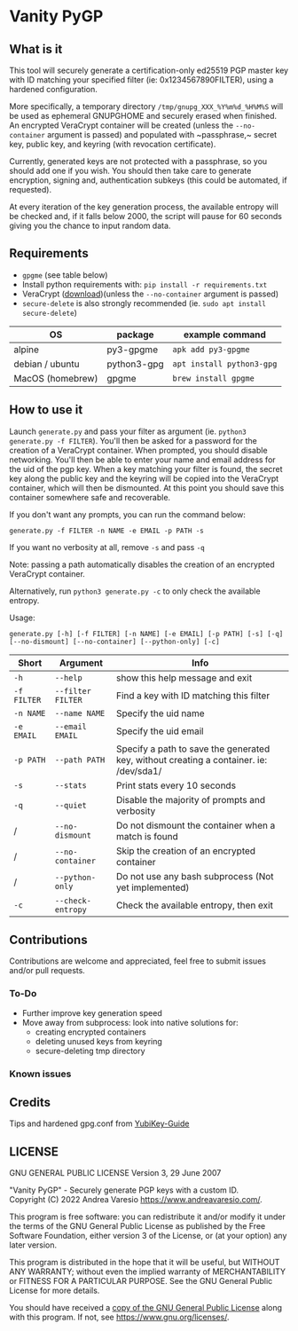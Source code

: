 # Vanity PyGP

## What is it
This tool will securely generate a certification-only ed25519 PGP master key with ID matching your specified filter (ie: 0x1234567890FILTER), using a hardened configuration.

More specifically, a temporary directory `/tmp/gnupg_XXX_%Y%m%d_%H%M%S` will be used as ephemeral GNUPGHOME and securely erased when finished. An encrypted VeraCrypt container will be created (unless the `--no-container` argument is passed) and populated with ~passphrase,~ secret key, public key, and keyring (with revocation certificate).

Currently, generated keys are not protected with a passphrase, so you should add one if you wish. You should then take care to generate encryption, signing and, authentication subkeys (this could be automated, if requested).

At every iteration of the key generation process, the available entropy will be checked and, if it falls below 2000, the script will pause for 60 seconds giving you the chance to input random data.

## Requirements
- `gpgme` (see table below)
- Install python requirements with: `pip install -r requirements.txt`
- VeraCrypt ([download](https://veracrypt.fr/en/Downloads.html))(unless the `--no-container` argument is passed)
- `secure-delete` is also strongly recommended (ie. `sudo apt install secure-delete`)

OS | package | example command
---|---|---
alpine | py3-gpgme | `apk add py3-gpgme`
debian / ubuntu | python3-gpg | `apt install python3-gpg`
MacOS (homebrew) | gpgme | `brew install gpgme`

## How to use it
Launch `generate.py` and pass your filter as argument (ie. `python3 generate.py -f FILTER`). You'll then be asked for a password for the creation of a VeraCrypt container. When prompted, you should disable networking. You'll then be able to enter your name and email address for the uid of the pgp key. When a key matching your filter is found, the secret key along the public key and the keyring will be copied into the VeraCrypt container, which will then be dismounted. At this point you should save this container somewhere safe and recoverable.

If you don't want any prompts, you can run the command below:
```
generate.py -f FILTER -n NAME -e EMAIL -p PATH -s
```
If you want no verbosity at all, remove `-s` and pass `-q`

Note: passing a path automatically disables the creation of an encrypted VeraCrypt container.

Alternatively, run `python3 generate.py -c` to only check the available entropy.

Usage:
```
generate.py [-h] [-f FILTER] [-n NAME] [-e EMAIL] [-p PATH] [-s] [-q] [--no-dismount] [--no-container] [--python-only] [-c]
```

Short | Argument | Info
---|---|---
`-h` | `--help` | show this help message and exit
`-f FILTER` | `--filter FILTER` | Find a key with ID matching this filter
`-n NAME` | `--name NAME` | Specify the uid name
`-e EMAIL` | `--email EMAIL` | Specify the uid email
`-p PATH` | `--path PATH `| Specify a path to save the generated key, without creating a container. ie: /dev/sda1/
`-s` | `--stats` | Print stats every 10 seconds
`-q` | `--quiet` | Disable the majority of prompts and verbosity
/ | `--no-dismount` | Do not dismount the container when a match is found
/ | `--no-container` | Skip the creation of an encrypted container
/ | `--python-only` | Do not use any bash subprocess (Not yet implemented)
`-c` | `--check-entropy` | Check the available entropy, then exit


## Contributions
Contributions are welcome and appreciated, feel free to submit issues and/or pull requests.

### To-Do
- Further improve key generation speed
- Move away from subprocess: look into native solutions for:
  - creating encrypted containers
  - deleting unused keys from keyring
  - secure-deleting tmp directory

### Known issues

## Credits
Tips and hardened gpg.conf from [YubiKey-Guide](https://github.com/drduh/YubiKey-Guide)

## LICENSE

GNU GENERAL PUBLIC LICENSE
Version 3, 29 June 2007

"Vanity PyGP" - Securely generate PGP keys with a custom ID.<br />
Copyright (C) 2022 Andrea Varesio <https://www.andreavaresio.com/>.

This program is free software: you can redistribute it and/or modify
it under the terms of the GNU General Public License as published by
the Free Software Foundation, either version 3 of the License, or
(at your option) any later version.

This program is distributed in the hope that it will be useful,
but WITHOUT ANY WARRANTY; without even the implied warranty of
MERCHANTABILITY or FITNESS FOR A PARTICULAR PURPOSE.  See the
GNU General Public License for more details.

You should have received a [copy of the GNU General Public License](https://github.com/andrea-varesio/vanity-PyGP/blob/main/LICENSE)
along with this program.  If not, see <https://www.gnu.org/licenses/>.

